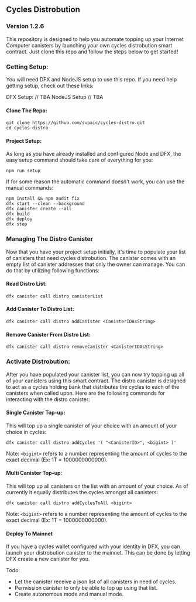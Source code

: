 ## Cycles Distrobution
### Version 1.2.6

This repository is designed to help you automate topping up your Internet Computer canisters by launching your own cycles distrobution smart contract. Just clone this repo and follow the steps below to get started!

### Getting Setup:

You will need DFX and NodeJS setup to use this repo. If you need help getting setup, check out these links:

DFX Setup: // TBA
NodeJS Setup // TBA

#### Clone The Repo:

```
git clone https://github.com/supaic/cycles-distro.git
cd cycles-distro
```

#### Project Setup:

As long as you have already installed and configured Node and DFX, the easy setup command should take care of everything for you:

```
npm run setup
```

If for some reason the automatic command doesn't work, you can use the manual commands:

```
npm install && npm audit fix
dfx start --clean --background
dfx canister create --all
dfx build
dfx deploy
dfx stop
```

### Managing The Distro Canister

Now that you have your project setup initially, it's time to populate your list of canisters that need cycles distrobution. The canister comes with an empty list of canister addresses that only the owner can manage. You can do that by utilizing following functions:

#### Read Distro List:

```
dfx canister call distro canisterList
```

#### Add Canister To Distro List:

```
dfx canister call distro addCanister <CanisterIDAsString>
```

#### Remove Canister From Distro List:

```
dfx canister call distro removeCanister <CanisterIDAsString>
```

### Activate Distrobution:

After you have populated your canister list, you can now try topping up all of your canisters using this smart contract. The distro canister is designed to act as a cycles holding bank that distributes the cycles to each of the canisters when called upon. Here are the following commands for interacting with the distro canister:

#### Single Canister Top-up:

This will top up a single canister of your choice with an amount of your choice in cycles:

```
dfx canister call distro addCycles '( "<CanisterID>", <bigint> )'
```

Note: `<bigint>` refers to a number representing the amount of cycles to the exact decimal (Ex: 1T = 1000000000000).

#### Multi Canister Top-up:

This will top up all canisters on the list with an amount of your choice. As of currently it equally distributes the cycles amongst all canisters:

```
dfx canister call distro addCyclesToAll <bigint>
```

Note: `<bigint>` refers to a number representing the amount of cycles to the exact decimal (Ex: 1T = 1000000000000).

#### Deploy To Mainnet

If you have a cycles wallet configured with your identity in DFX, you can launch your distrobution canister to the mainnet. This can be done by letting DFX create a new canister for you.

Todo:

- Let the canister receive a json list of all canisters in need of cycles.
- Permission canister to only be able to top up using that list.
- Create autonomous mode and manual mode.